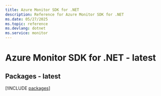 ```yaml
---
title: Azure Monitor SDK for .NET
description: Reference for Azure Monitor SDK for .NET
ms.date: 05/27/2025
ms.topic: reference
ms.devlang: dotnet
ms.service: monitor
---
```

# Azure Monitor SDK for .NET - latest
## Packages - latest
[!INCLUDE [packages](monitor-index.md)]